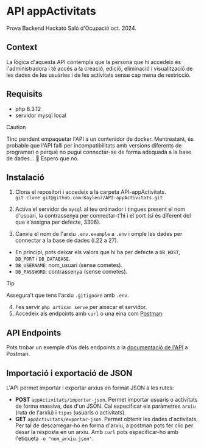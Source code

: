 # API appActivitats  
Prova Backend Hackató Saló d'Ocupació oct. 2024. 

## Context  
La lògica d'aquesta API contempla que la persona que hi accedeix és l'administradora i té accés a la creació, edició, eliminació i visualització de les dades de les usuàries i de les activitats sense cap mena de restricció.  

## Requisits
- php 8.3.12  
- servidor mysql local  

>[!CAUTION]
> Tinc pendent empaquetar l'API a un contenidor de docker. Mentrestant, és probable que l'API falli per incompatibilitats amb versions diferents de programari o perquè no pugui connectar-se de forma adequada a la base de dades... 🤡 Espero que no.  

## Instalació  
1. Clona el repositori i accedeix a la carpeta API-appActivitats.  
`git clone git@github.com:Kaylen7/API-appActivitats.git`  

2. Activa el servidor de `mysql` al teu ordinador i tingues present el nom d'usuari, la contrassenya per connectar-t'hi i el port (si és diferent del que s'assigna per defecte, 3306).  

3. Canvia el nom de l'arxiu `.env.example` a `.env` i omple les dades per connectar a la base de dades (l.22 a 27).  
- En principi, pots deixar els valors que hi ha per defecte a `DB_HOST`, `DB_PORT` i `DB_DATABASE`.
- `DB_USERNAME`: nom_usuari (sense cometes).  
- `DB_PASSWORD`: contrassenya (sense cometes).  

>[!TIP]
> Assegura't que tens l'arxiu `.gitignore` amb `.env`.  

4. Fes servir `php artisan serve` per aixecar el servidor.  
5. Accedeix als endpoints amb `curl` o una eina com [Postman](https://www.postman.com/). 

## API Endpoints  
Pots trobar un exemple d'ús dels endpoints a la [documentació de l'API](https://www.postman.com/kaylen/appactivitats/overview) a Postman.  

## Importació i exportació de JSON  
L'API permet importar i exportar arxius en format JSON a les rutes:  
- **POST** `appActivitats/importar-json`. Permet importar usuaris o activitats de forma massiva, des d'un JSON. Cal especificar els paràmetres `arxiu` (ruta de l'arxiu) i `tipus` (usuaris o activitats).  
- **GET** `appActivitats/exportar-json`. Permet obtenir les dades d'activitats. Per tal de descarregar-ho en forma d'arxiu, a postman pots fer clic per desar la resposta en un arxiu. Amb `curl` pots especificar-ho amb l'etiqueta `-o "nom_arxiu.json"`.  